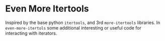 # Even More Itertools

Inspired by the base python `itertools`, and 3rd `more-itertools` libraries. In `even-more-itertols` some additional interesting or useful code for interacting with iterators.
